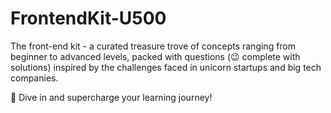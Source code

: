 # FrontendKit-U500

The front-end kit - a curated treasure trove of concepts ranging from beginner to advanced levels, packed with questions (😉 complete with solutions) inspired by the challenges faced in unicorn startups and big tech companies. 

🚀 Dive in and supercharge your learning journey!